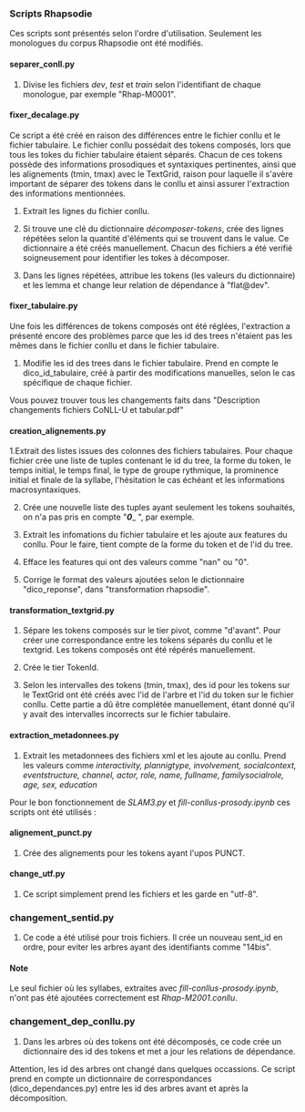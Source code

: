 ### Scripts Rhapsodie

Ces scripts sont présentés selon l'ordre d'utilisation. Seulement les monologues du corpus Rhapsodie ont été modifiés.

#### separer_conll.py 
1. Divise les fichiers _dev_, _test_ et _train_ selon l'identifiant de chaque monologue, par exemple "Rhap-M0001".

#### fixer_decalage.py
Ce script a été créé en raison des différences entre le fichier conllu et le fichier tabulaire. Le fichier conllu possédait des tokens composés, lors que tous les tokes du fichier tabulaire étaient séparés. Chacun de ces tokens possède des informations prosodiques et syntaxiques pertinentes, ainsi que les alignements (tmin, tmax) avec le TextGrid, raison pour laquelle il s'avère important de séparer des tokens dans le conllu et ainsi assurer l'extraction des informations mentionnées.  

1. Extrait les lignes du fichier conllu.

2. Si trouve une clé du dictionnaire _décomposer-tokens_, crée des lignes répétées selon la quantité d'éléments qui se trouvent dans le value. Ce dictionnaire a été créés manuellement. Chacun des fichiers a été verifié soigneusement pour identifier les tokes à décomposer.

3. Dans les lignes répétées, attribue les tokens (les valeurs du dictionnaire) et les lemma et change leur relation de dépendance à "flat@dev".

#### fixer_tabulaire.py
Une fois les différences de tokens composés ont été réglées, l'extraction a présenté encore des problèmes parce que les id des trees n'étaient pas les mêmes dans le fichier conllu et dans le fichier tabulaire.

1. Modifie les id des trees dans le fichier tabulaire. 
Prend en compte le dico_id_tabulaire, créé à partir des modifications manuelles, selon le cas spécifique de chaque fichier.

Vous pouvez trouver tous les changements faits dans "Description changements fichiers CoNLL-U et tabular.pdf"

#### creation_alignements.py
1.Extrait des listes issues des colonnes des fichiers tabulaires. Pour chaque fichier crée une liste de tuples 
contenant le id du tree, la forme du token, le temps initial, le temps final, le type de groupe rythmique, la prominence initial et finale de la syllabe, l'hésitation le cas échéant et les informations macrosyntaxiques.

2. Crée une nouvelle liste des tuples ayant seulement les tokens souhaités, on n'a pas pris en compte "___0____ ", par exemple.

3. Extrait les infomations du fichier tabulaire et les ajoute aux features du conllu. Pour le faire, tient compte de la forme du token et de l'id du tree.

4. Efface les features qui ont des valeurs comme "nan" ou "0".

5. Corrige le format des valeurs ajoutées selon le dictionnaire "dico_reponse", dans "transformation rhapsodie".

#### transformation_textgrid.py
1. Sépare les tokens composés sur le tier pivot, comme "d'avant". Pour créer une correspondance entre les tokens séparés du conllu et le textgrid. Les tokens composés ont été répérés manuellement.

2. Crée le tier TokenId.

3. Selon les intervalles des tokens (tmin, tmax), des id pour les tokens sur le TextGrid ont été créés avec l'id de l'arbre et l'id du token sur le fichier conllu. Cette partie a dû être complétée manuellement, étant donné qu'il y avait des intervalles incorrects sur le fichier tabulaire.

#### extraction_metadonnees.py
1. Extrait les metadonnees des fichiers xml et les ajoute au conllu. Prend les valeurs comme _interactivity, plannigtype, involvement, socialcontext, eventstructure, channel, actor, role, name, fullname, familysocialrole, age, sex, education_


Pour le bon fonctionnement de _SLAM3.py_ et _fill-conllus-prosody.ipynb_ ces scripts ont été utilisés :

#### alignement_punct.py
1. Crée des alignements pour les tokens ayant l'upos PUNCT.

#### change_utf.py 
1. Ce script simplement prend les fichiers et les garde en "utf-8".

### changement_sentid.py
1. Ce code a été utilisé pour trois fichiers. Il crée un nouveau sent_id en ordre, pour eviter les arbres ayant des identifiants comme "14bis".

#### Note
Le seul fichier où les syllabes, extraites avec _fill-conllus-prosody.ipynb_, n'ont pas été ajoutées correctement est _Rhap-M2001.conllu_.

### changement_dep_conllu.py
1. Dans les arbres où des tokens ont été décomposés, ce code crée un dictionnaire des id des tokens et met a jour les relations de dépendance. 

Attention, les id des arbres ont changé dans quelques occassions. Ce script prend en compte un dictionnaire de correspondances (dico_dependances.py) entre les id des arbres avant et après la décomposition. 